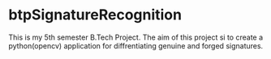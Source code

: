 # btpSignatureRecognition
This is my 5th semester B.Tech Project. The aim of this project si to create a python(opencv) application for diffrentiating genuine and forged signatures.
